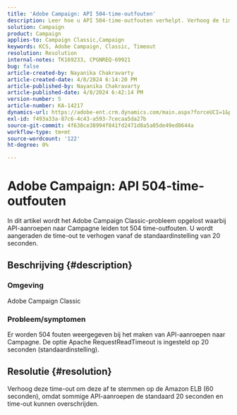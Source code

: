 ```yaml
---
title: 'Adobe Campaign: API 504-time-outfouten'
description: Leer hoe u API 504-time-outfouten verhelpt. Verhoog de time-out zodat deze overeenkomt met de Amazon ELB (60 seconden).
solution: Campaign
product: Campaign
applies-to: Campaign Classic,Campaign
keywords: KCS, Adobe Campaign, Classic, Timeout
resolution: Resolution
internal-notes: TK169233, CPGNREQ-69921
bug: false
article-created-by: Nayanika Chakravarty
article-created-date: 4/8/2024 6:14:20 PM
article-published-by: Nayanika Chakravarty
article-published-date: 4/8/2024 6:42:14 PM
version-number: 5
article-number: KA-14217
dynamics-url: https://adobe-ent.crm.dynamics.com/main.aspx?forceUCI=1&pagetype=entityrecord&etn=knowledgearticle&id=e03e98cb-d3f5-ee11-a1fe-6045bd006295
exl-id: f493a33a-87c6-4c43-a593-7cecaa5da27b
source-git-commit: 4f638ce38994f841fd2471d8a5a05de49ed8644a
workflow-type: tm+mt
source-wordcount: '122'
ht-degree: 0%

---
```


# Adobe Campaign: API 504-time-outfouten


In dit artikel wordt het Adobe Campaign Classic-probleem opgelost waarbij API-aanroepen naar Campagne leiden tot 504 time-outfouten. U wordt aangeraden de time-out te verhogen vanaf de standaardinstelling van 20 seconden.

## Beschrijving {#description}


### Omgeving

Adobe Campaign Classic

### Probleem/symptomen

Er worden 504 fouten weergegeven bij het maken van API-aanroepen naar Campagne. De optie Apache RequestReadTimeout is ingesteld op 20 seconden (standaardinstelling).


## Resolutie {#resolution}


Verhoog deze time-out om deze af te stemmen op de Amazon ELB (60 seconden), omdat sommige API-aanroepen de standaard 20 seconden en time-out kunnen overschrijden.
